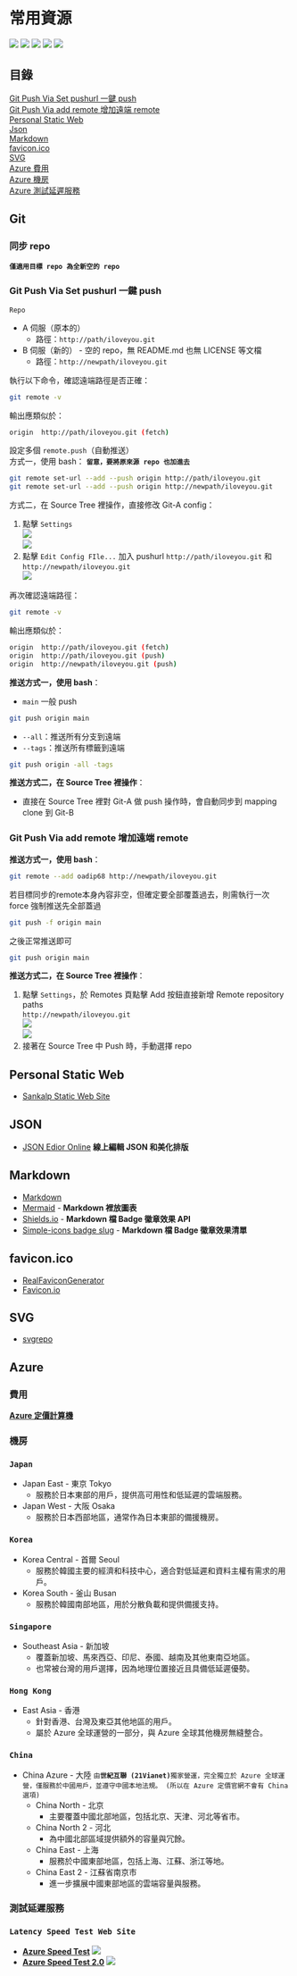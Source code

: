 # 常用資源

![](https://img.shields.io/badge/Tool-Resource-orange)
![](https://img.shields.io/badge/JSON-555?logo=json)
![](https://img.shields.io/badge/Mermaid-555?logo=mermaid)
![](https://img.shields.io/badge/Shields.io-555?logo=shieldsdotio)
![](https://img.shields.io/badge/Markdown-555?logo=markdown)

## 目錄

[Git Push Via Set pushurl 一鍵 push](#git-push-via-set-pushurl-一鍵-push)  
[Git Push Via add remote 增加遠端 remote](#git-push-via-add-remote-增加遠端-remote)  
[Personal Static Web](#personal-static-web)  
[Json](#json)  
[Markdown](#markdown)  
[favicon.ico](#faviconico)  
[SVG](#svg)  
[Azure 費用](#費用)  
[Azure 機房](#機房)  
[Azure 測試延遲服務](#測試延遲服務)  

## Git

### 同步 repo
**`僅適用目標 repo 為全新空的 repo`**

### Git Push Via Set pushurl 一鍵 push  
  `Repo`
  - A 伺服（原本的）
    - 路徑：`http://path/iloveyou.git`
  - B 伺服（新的） - 空的 repo，無 README.md 也無 LICENSE 等文檔
    - 路徑：`http://newpath/iloveyou.git`

  執行以下命令，確認遠端路徑是否正確：
  ```bash
  git remote -v
  ```
  輸出應類似於：
  ```bash
  origin  http://path/iloveyou.git (fetch)
  ```

  設定多個 `remote.push`（自動推送）  
  方式一，使用 bash：  **`留意，要將原來源 repo 也加進去`**
  ```bash
  git remote set-url --add --push origin http://path/iloveyou.git
  git remote set-url --add --push origin http://newpath/iloveyou.git
  ```
  方式二，在 Source Tree 裡操作，直接修改 Git-A config：
  1. 點擊 `Settings`  
    ![](./img/soucetree_repo_settings.png)  
    ![](./img/soucetree_repo_settings_repository_settings.png)
  2. 點擊 `Edit Config FIle...` 加入 pushurl `http://path/iloveyou.git` 和 `http://newpath/iloveyou.git`  
    ![](./img/soucetree_repo_config.png)

  再次確認遠端路徑：
  ```bash
  git remote -v
  ```
  輸出應類似於：
  ```bash
  origin  http://path/iloveyou.git (fetch)
  origin  http://path/iloveyou.git (push)
  origin  http://newpath/iloveyou.git (push)
  ```
  **推送方式一，使用 bash**：
  - `main` 一般 push
  ```bash
  git push origin main
  ```
  - `--all`：推送所有分支到遠端
  - `--tags`：推送所有標籤到遠端
  ```bash
  git push origin -all -tags
  ```
  **推送方式二，在 Source Tree 裡操作**：
  - 直接在 Source Tree 裡對 Git-A 做 push 操作時，會自動同步到 mapping clone 到 Git-B

### Git Push Via add remote 增加遠端 remote
**推送方式一，使用 bash**：
```bash
git remote --add oadip68 http://newpath/iloveyou.git
```
若目標同步的remote本身內容非空，但確定要全部覆蓋過去，則需執行一次 force 強制推送先全部蓋過
```bash
git push -f origin main
```
之後正常推送即可
```bash
git push origin main
```
**推送方式二，在 Source Tree 裡操作**：
  1. 點擊 `Settings`，於 Remotes 頁點擊 Add 按鈕直接新增 Remote repository paths  
    `http://newpath/iloveyou.git`  
    ![](./img/soucetree_repo_settings.png)  
    ![](./img/soucetree_repo_settings_repository_settings.png)
  2. 接著在 Source Tree 中 Push 時，手動選擇 repo

## Personal Static Web
- [Sankalp Static Web Site](http://twtpeoad002/sankalp/)

## JSON
- [JSON Edior Online](https://jsoneditoronline.org/) **線上編輯 JSON 和美化排版**

## Markdown
- [Markdown](https://markdown.tw/)
- [Mermaid](https://mermaid.js.org/) - **Markdown 裡放圖表**
- [Shields.io](https://shields.io/) - **Markdown 檔 Badge 徽章效果 API**
- [Simple-icons badge slug](https://github.com/simple-icons/simple-icons/blob/master/slugs.md) - **Markdown 檔 Badge 徽章效果清單**

## favicon.ico
- [RealFaviconGenerator](https://realfavicongenerator.net/)
- [Favicon.io](https://favicon.io/)

## SVG
- [svgrepo](https://www.svgrepo.com/vectors/github/)

## Azure

### 費用
**[Azure 定價計算機](https://azure.microsoft.com/zh-tw/pricing/calculator/)**

### 機房
  ### `Japan`
  - Japan East - 東京 Tokyo
    - 服務於日本東部的用戶，提供高可用性和低延遲的雲端服務。
  - Japan West - 大阪 Osaka
    - 服務於日本西部地區，通常作為日本東部的備援機房。
  ### `Korea`
  - Korea Central - 首爾 Seoul
    - 服務於韓國主要的經濟和科技中心，適合對低延遲和資料主權有需求的用戶。
  - Korea South - 釜山 Busan
    - 服務於韓國南部地區，用於分散負載和提供備援支持。
  ### `Singapore`
  - Southeast Asia - 新加坡
    - 覆蓋新加坡、馬來西亞、印尼、泰國、越南及其他東南亞地區。
    - 也常被台灣的用戶選擇，因為地理位置接近且具備低延遲優勢。
  ### `Hong Kong`
  - East Asia - 香港
    - 針對香港、台灣及東亞其他地區的用戶。
    - 屬於 Azure 全球運營的一部分，與 Azure 全球其他機房無縫整合。
  ### `China`
  - China Azure - 大陸 `由`**`世紀互聯 (21Vianet)`**`獨家營運，完全獨立於 Azure 全球運營，僅服務於中國用戶，並遵守中國本地法規。 (所以在 Azure 定價官網不會有 China 選項)`
    - China North - 北京
      - 主要覆蓋中國北部地區，包括北京、天津、河北等省市。
    - China North 2 - 河北
      - 為中國北部區域提供額外的容量與冗餘。
    - China East - 上海
      - 服務於中國東部地區，包括上海、江蘇、浙江等地。
    - China East 2 - 江蘇省南京市
      - 進一步擴展中國東部地區的雲端容量與服務。

### 測試延遲服務
  ### `Latency Speed Test Web Site`
  - **[Azure Speed Test](https://www.azurespeed.com/Azure/Latency)**
    ![](./img/azure_speed_test.png)
  - **[Azure Speed Test 2.0](https://azurespeedtest.azurewebsites.net/)**
    ![](./img/azure_speed_test_2.png)